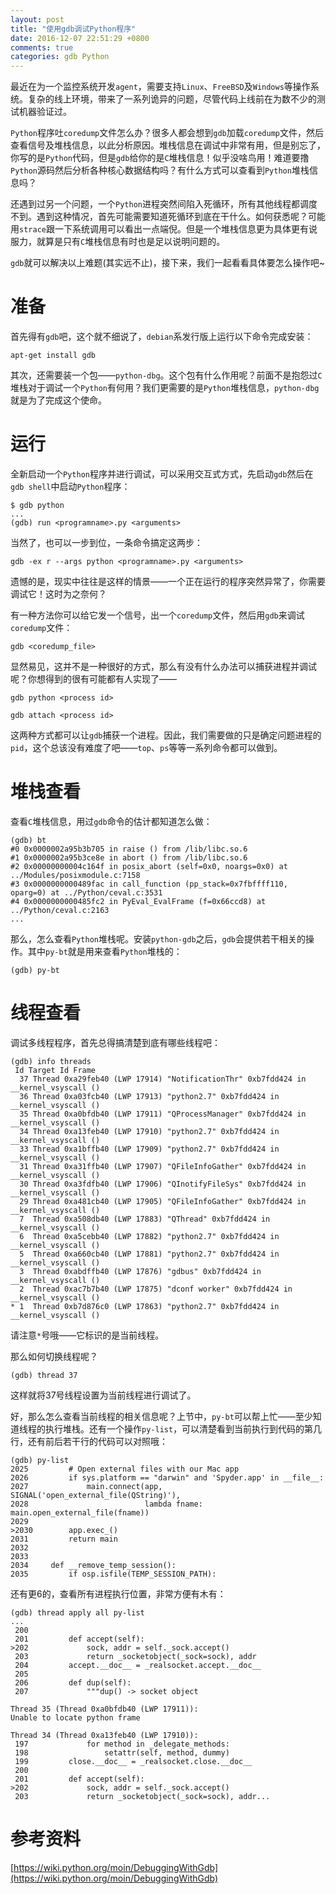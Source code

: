 ```yaml
---
layout: post
title: "使用gdb调试Python程序"
date: 2016-12-07 22:51:29 +0800
comments: true
categories: gdb Python
---
```


最近在为一个监控系统开发`agent`，需要支持`Linux`、`FreeBSD`及`Windows`等操作系统。复杂的线上环境，带来了一系列诡异的问题，尽管代码上线前在为数不少的测试机器验证过。

`Python`程序吐`coredump`文件怎么办？很多人都会想到`gdb`加载`coredump`文件，然后查看信号及堆栈信息，以此分析原因。堆栈信息在调试中非常有用，但是别忘了，你写的是`Python`代码，但是`gdb`给你的是`C`堆栈信息！似乎没啥鸟用！难道要撸`Python`源码然后分析各种核心数据结构吗？有什么方式可以查看到`Python`堆栈信息吗？

还遇到过另一个问题，一个`Python`进程突然间陷入死循环，所有其他线程都调度不到。遇到这种情况，首先可能需要知道死循环到底在干什么。如何获悉呢？可能用`strace`跟一下系统调用可以看出一点端倪。但是一个堆栈信息更为具体更有说服力，就算是只有`C`堆栈信息有时也是足以说明问题的。

`gdb`就可以解决以上难题(其实远不止)，接下来，我们一起看看具体要怎么操作吧~

<!--more-->

# 准备

首先得有`gdb`吧，这个就不细说了，`debian`系发行版上运行以下命令完成安装：

```
apt-get install gdb
```

其次，还需要装一个包——`python-dbg`。这个包有什么作用呢？前面不是抱怨过`C`堆栈对于调试一个`Python`有何用？我们更需要的是`Python`堆栈信息，`python-dbg`就是为了完成这个使命。

# 运行

全新启动一个`Python`程序并进行调试，可以采用交互式方式，先启动`gdb`然后在`gdb shell`中启动`Python`程序：

```
$ gdb python
...
(gdb) run <programname>.py <arguments>
```

当然了，也可以一步到位，一条命令搞定这两步：

```
gdb -ex r --args python <programname>.py <arguments>
```

遗憾的是，现实中往往是这样的情景——一个正在运行的程序突然异常了，你需要调试它！这时为之奈何？

有一种方法你可以给它发一个信号，出一个`coredump`文件，然后用`gdb`来调试`coredump`文件：

```
gdb <coredump_file>
```

显然易见，这并不是一种很好的方式，那么有没有什么办法可以捕获进程并调试呢？你想得到的很有可能都有人实现了——

```
gdb python <process id>
```

```
gdb attach <process id>
```

这两种方式都可以让`gdb`捕获一个进程。因此，我们需要做的只是确定问题进程的`pid`，这个总该没有难度了吧——`top`、`ps`等等一系列命令都可以做到。

# 堆栈查看

查看`C`堆栈信息，用过`gdb`命令的估计都知道怎么做：

```
(gdb) bt
#0 0x0000002a95b3b705 in raise () from /lib/libc.so.6
#1 0x0000002a95b3ce8e in abort () from /lib/libc.so.6
#2 0x00000000004c164f in posix_abort (self=0x0, noargs=0x0) at ../Modules/posixmodule.c:7158
#3 0x0000000000489fac in call_function (pp_stack=0x7fbffff110, oparg=0) at ../Python/ceval.c:3531
#4 0x0000000000485fc2 in PyEval_EvalFrame (f=0x66ccd8) at ../Python/ceval.c:2163
...
```

那么，怎么查看`Python`堆栈呢。安装`python-gdb`之后，`gdb`会提供若干相关的操作。其中`py-bt`就是用来查看`Python`堆栈的：

```
(gdb) py-bt
```

# 线程查看

调试多线程程序，首先总得搞清楚到底有哪些线程吧：

```
(gdb) info threads
 Id Target Id Frame
  37 Thread 0xa29feb40 (LWP 17914) "NotificationThr" 0xb7fdd424 in __kernel_vsyscall ()
  36 Thread 0xa03fcb40 (LWP 17913) "python2.7" 0xb7fdd424 in __kernel_vsyscall ()
  35 Thread 0xa0bfdb40 (LWP 17911) "QProcessManager" 0xb7fdd424 in __kernel_vsyscall ()
  34 Thread 0xa13feb40 (LWP 17910) "python2.7" 0xb7fdd424 in __kernel_vsyscall ()
  33 Thread 0xa1bffb40 (LWP 17909) "python2.7" 0xb7fdd424 in __kernel_vsyscall ()
  31 Thread 0xa31ffb40 (LWP 17907) "QFileInfoGather" 0xb7fdd424 in __kernel_vsyscall ()
  30 Thread 0xa3fdfb40 (LWP 17906) "QInotifyFileSys" 0xb7fdd424 in __kernel_vsyscall ()
  29 Thread 0xa481cb40 (LWP 17905) "QFileInfoGather" 0xb7fdd424 in __kernel_vsyscall ()
  7  Thread 0xa508db40 (LWP 17883) "QThread" 0xb7fdd424 in __kernel_vsyscall ()
  6  Thread 0xa5cebb40 (LWP 17882) "python2.7" 0xb7fdd424 in __kernel_vsyscall ()
  5  Thread 0xa660cb40 (LWP 17881) "python2.7" 0xb7fdd424 in __kernel_vsyscall ()
  3  Thread 0xabdffb40 (LWP 17876) "gdbus" 0xb7fdd424 in __kernel_vsyscall ()
  2  Thread 0xac7b7b40 (LWP 17875) "dconf worker" 0xb7fdd424 in __kernel_vsyscall ()
* 1  Thread 0xb7d876c0 (LWP 17863) "python2.7" 0xb7fdd424 in __kernel_vsyscall ()
```

请注意`*`号哦——它标识的是当前线程。

那么如何切换线程呢？

```
(gdb) thread 37
```

这样就将37号线程设置为当前线程进行调试了。

好，那么怎么查看当前线程的相关信息呢？上节中，`py-bt`可以帮上忙——至少知道线程的执行堆栈。还有一个操作`py-list`，可以清楚看到当前执行到代码的第几行，还有前后若干行的代码可以对照哦：

```
(gdb) py-list
2025         # Open external files with our Mac app
2026         if sys.platform == "darwin" and 'Spyder.app' in __file__:
2027             main.connect(app, SIGNAL('open_external_file(QString)'),
2028                          lambda fname: main.open_external_file(fname))
2029
>2030        app.exec_()
2031         return main
2032
2033
2034     def __remove_temp_session():
2035         if osp.isfile(TEMP_SESSION_PATH):
```

还有更6的，查看所有进程执行位置，非常方便有木有：

```
(gdb) thread apply all py-list
...
 200
 201         def accept(self):
>202             sock, addr = self._sock.accept()
 203             return _socketobject(_sock=sock), addr
 204         accept.__doc__ = _realsocket.accept.__doc__
 205
 206         def dup(self):
 207             """dup() -> socket object

Thread 35 (Thread 0xa0bfdb40 (LWP 17911)):
Unable to locate python frame

Thread 34 (Thread 0xa13feb40 (LWP 17910)):
 197             for method in _delegate_methods:
 198                 setattr(self, method, dummy)
 199         close.__doc__ = _realsocket.close.__doc__
 200
 201         def accept(self):
>202             sock, addr = self._sock.accept()
 203             return _socketobject(_sock=sock), addr...
```

# 参考资料

[https://wiki.python.org/moin/DebuggingWithGdb](https://wiki.python.org/moin/DebuggingWithGdb)
